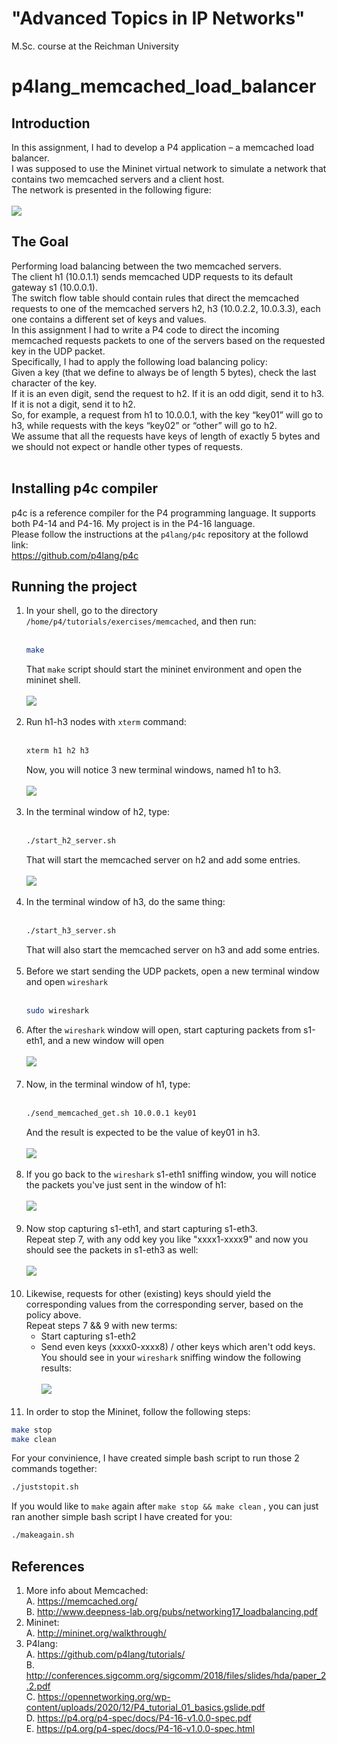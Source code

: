# "Advanced Topics in IP Networks" 
 M.Sc. course at the Reichman University <br/>
# p4lang_memcached_load_balancer

## Introduction 
In this assignment, I had to develop a P4 application – a memcached load balancer. <br/>
I was supposed to use the Mininet virtual network to simulate a network that contains two memcached servers and a client host. <br/> 
The network is presented in the following figure: 
<br/><br/>
<img src="/topology.jpg"><br/>

## The Goal
Performing load balancing between the two memcached servers. <br/>
The client h1 (10.0.1.1) sends memcached UDP requests to its default gateway s1 (10.0.0.1). <br/> 
The switch flow table should contain rules that direct the memcached requests to one of the memcached servers h2, h3 (10.0.2.2, 10.0.3.3), each one contains a different set of keys and values. <br/>
In this assignment I had to write a P4 code to direct the incoming memcached requests packets to one of the servers based on the requested key in the UDP packet. <br/>
Specifically, I had to apply the following load balancing policy:  <br/>
Given a key (that we define to always be of length 5 bytes), check the last character of the key. <br/>
If it is an even digit, send the request to h2. If it is an odd digit, send it to h3. If it is not a digit, send it to h2. <br/>
So, for example, a request from h1 to 10.0.0.1, with the key “key01” will go to h3, while requests with the keys “key02” or “other” will go to h2. <br/>
We assume that all the requests have keys of length of exactly 5 bytes and we should not expect or handle other types of requests. <br/>
<br/>
## Installing p4c compiler
p4c is a reference compiler for the P4 programming language. 
It supports both P4-14 and P4-16. My project is in the P4-16 language. <br/>
Please follow the instructions at the `p4lang/p4c` repository at the followd link: <br/>
https://github.com/p4lang/p4c

## Running the project
1. In your shell, go to the directory `/home/p4/tutorials/exercises/memcached`, and then run: <br/><br/>
   ```bash
   make
   ``` 
   That `make` script should start the mininet environment and open the mininet shell. <br/><br/>
   <img src="/examples/mininet.png"><br/><br/>
2. Run h1-h3 nodes with `xterm` command: <br/><br/>
   ```bash
   xterm h1 h2 h3
   ```
   Now, you will notice 3 new terminal windows, named h1 to h3. <br/><br/>
   <img src="/examples/nodes.png"><br/><br/>
3. In the terminal window of h2, type: <br/><br/>
   ```bash
   ./start_h2_server.sh
   ```
   That will start the memcached server on h2 and add some entries. <br/><br/>
   <img src="/examples/node_h2.png"><br/><br/>
4. In the terminal window of h3, do the same thing: <br/><br/>
   ```bash
   ./start_h3_server.sh
   ```
   That will also start the memcached server on h3 and add some entries. <br/><br/>
5. Before we start sending the UDP packets, open a new terminal window and open `wireshark` <br/><br/>
      ```bash
   sudo wireshark
   ```
6. After the `wireshark` window will open, start capturing packets from s1-eth1, and a new window will open <br/><br/>
   <img src="/examples/capture_s1.png"><br/><br/>
7. Now, in the terminal window of h1, type: <br/><br/>
   ```bash
   ./send_memcached_get.sh 10.0.0.1 key01
   ``` 
   And the result is expected to be the value of key01 in h3. <br/><br/>
   <img src="/examples/send_key01.png"><br/><br/>
8. If you go back to the `wireshark` s1-eth1 sniffing window, you will notice the packets you've just sent in the window of h1:  <br/><br/>
   <img src="/examples/send_key01_wireshark.png"><br/><br/>
9. Now stop capturing s1-eth1, and start capturing s1-eth3. <br/>
   Repeat step 7, with any odd key you like "xxxx1-xxxx9" and now you should see the packets in s1-eth3 as well:  <br/><br/>
   <img src="/examples/send_key01_wireshark_eth3.png"><br/><br/>
10. Likewise, requests for other (existing) keys should yield the corresponding values from the corresponding server, based on the policy above. <br/>
    Repeat steps 7 && 9 with new terms:
    - Start capturing s1-eth2 <br/>
    - Send even keys (xxxx0-xxxx8) / other keys which aren't odd keys. <br/>
    You should see in your `wireshark` sniffing window the following results: <br/><br/>
    <img src="/examples/send_key02_other_wireshark_eth2.png"><br/><br/>
11. In order to stop the Mininet, follow the following steps:
   ```bash
   make stop
   make clean
   ``` 
   For your convinience, I have created simple bash script to run those 2 commands together: <br/>
   ```bash
   ./juststopit.sh
   ```
   If you would like to `make` again after ``make stop && make clean`` , you can just ran another simple bash script I have created for you: <br/>
   ```bash
   ./makeagain.sh
   ```
   
## References
1. More info about Memcached: <br/>
   A. https://memcached.org/ <br/>
   B. http://www.deepness-lab.org/pubs/networking17_loadbalancing.pdf <br/>
2. Mininet: <br/>
   A. http://mininet.org/walkthrough/  <br/>
3. P4lang: <br/>
   A. https://github.com/p4lang/tutorials/ <br/>
   B. http://conferences.sigcomm.org/sigcomm/2018/files/slides/hda/paper_2.2.pdf <br/>
   C. https://opennetworking.org/wp-content/uploads/2020/12/P4_tutorial_01_basics.gslide.pdf <br/>
   D. https://p4.org/p4-spec/docs/P4-16-v1.0.0-spec.pdf <br/>
   E. https://p4.org/p4-spec/docs/P4-16-v1.0.0-spec.html <br/>
